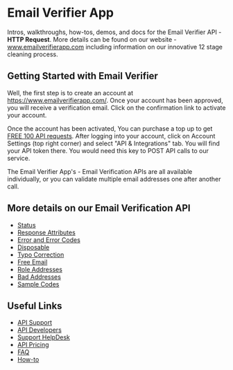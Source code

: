 Email Verifier App
=========
Intros, walkthroughs, how-tos, demos, and docs for the Email Verifier API - <strong>HTTP Request</strong>. More details can be found on our website - www.emailverifierapp.com including information on our innovative 12 stage cleaning process. 

Getting Started with Email Verifier
--------------------------------
Well, the first step is to create an account at https://www.emailverifierapp.com/. Once your account has been approved, you will receive a verification email. Click on the confirmation link to activate your account.

Once the account has been activated, You can purchase a top up to get [FREE 100 API requests](https://support.emailverifierapp.com/articles/api/do-i-get-free-credit-for-testing-your-api). After logging into your account, click on Account Settings (top right corner) and select "API & Integrations" tab. You will find your API token there. You would need this key to POST API calls to our service.

The Email Verifier App's - Email Verification APIs are all available individually, or you can validate multiple email addresses one after another call. 

More details on our Email Verification API
-------------

* [Status](https://www.emailverifierapp.com/email-verification-api-for-developers/status/)
* [Response Attributes](https://www.emailverifierapp.com/email-verification-api-for-developers/response-attributes/)
* [Error and Error Codes](https://www.emailverifierapp.com/email-verification-api-for-developers/error-error-codes/)
* [Disposable](https://www.emailverifierapp.com/email-verification-api-for-developers/disposable/)
* [Typo Correction](https://www.emailverifierapp.com/email-verification-api-for-developers/typo-correction/)
* [Free Email](https://www.emailverifierapp.com/email-verification-api-for-developers/free-email-address/)
* [Role Addresses](https://www.emailverifierapp.com/email-verification-api-for-developers/role-addresses/)
* [Bad Addresses](https://www.emailverifierapp.com/email-verification-api-for-developers/bad-addresses/)
* [Sample Codes](https://www.emailverifierapp.com/email-verification-api-for-developers/sample-codes/)


Useful Links
-------------

* [API Support](https://support.emailverifierapp.com/articles/api)
* [API Developers](https://www.emailverifierapp.com/email-verification-api-for-developers/)
* [Support HelpDesk](https://support.emailverifierapp.com/contact)
* [API Pricing](https://www.emailverifierapp.com/email-verification-pricing/)
* [FAQ](https://support.emailverifierapp.com/articles/frequently-asked-questions)
* [How-to](https://support.emailverifierapp.com/articles/how-to)
